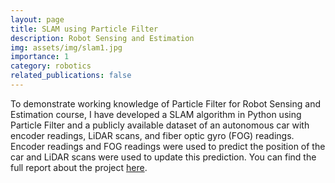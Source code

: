 ```yaml
---
layout: page
title: SLAM using Particle Filter
description: Robot Sensing and Estimation
img: assets/img/slam1.jpg
importance: 1
category: robotics
related_publications: false
---
```


To demonstrate working knowledge of Particle Filter for Robot Sensing and Estimation course, I have developed a SLAM algorithm in Python using Particle Filter and a publicly available dataset of an autonomous car with encoder readings, LiDAR scans, and fiber optic gyro (FOG) readings. Encoder readings and FOG readings were used to predict the position of the car and LiDAR scans were used to update this prediction. You can find the full report about the project <a href="https://drive.google.com/file/d/1Qego6mW-FXTS6sMG6aNBBe6QvniU4BJ2/view">here</a>.
